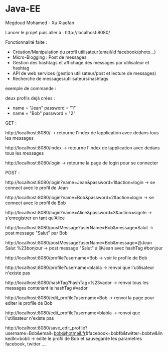 # Java-EE

Megdoud Mohamed - Xu Xiaofan

Lancer le projet puis aller à : http://localhost:8080/

Fonctionnalité faite :

- Création/Manipulation du profil utilisateur(email/id facebook/photo...)
- Micro-Blogging : Post de messages
- Gestion des hashtags et affichage des messages par utilisateur et hashtag
- API de web services (gestion utilisateur/post et lecture de messages)
- Recherche de messages/utilisateurs/hashtags

exemple de commande :

deux profils dejà crées :

- name = "Jean" password = "1"
- name = "Bob" password = "2"

GET :

http://localhost:8080/     -> retourne l'index de lapplication avec dedans tous les messages

http://localhost:8080/index    -> retourne l'index de lapplication avec dedans tous les messages

http://localhost:8080/login    -> retourne la page de login pour se connecter


POST :

http://localhost:8080/login?name=Jean&password=1&action=login   ->  se connect avec le profil de Jean

http://localhost:8080/login?name=Bob&password=2&action=login   ->  se connect avec le profil de Bob

http://localhost:8080/login?name=Alice&password=3&action=signIn   ->  s'enregistrer en tant qu'Alice

http://localhost:8080/postMessage?userName=Bob&message=Salut   ->  post message "Salut" par Bob

http://localhost:8080/postMessage?userName=Bob&message=@Jean Salut %23bonjour -> post message "Salut" à @Jean avec hashTag #bonjour

http://localhost:8080/profile?username=Bob    ->  voir le profile de Bob

http://localhost:8080/profile?username=blabla   -> renvoi que l'utilisateur n'existe pas  

http://localhost:8080/hashTag?hashTag=%23vador  -> renvoi tous les messages contenant le hashTag #vador

http://localhost:8080/edit_profile?username=Bob  ->  renvoi la page pour editer le profile de Bob

http://localhost:8080/edit_profile?username=blabla  ->  renvoi que l'utilisateur n'existe pas 

http://localhost:8080/save_edit_profile?username=Bob&email=bob@hotmail.fr&facebook=bobfb&twitter=bobtw&linkedIn=bobli    ->   edite le profil de Bob et sauvegarde les parametres facebook, twitter ....




